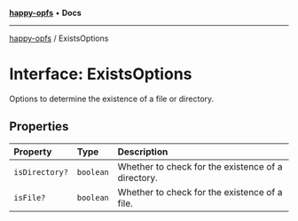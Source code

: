 [**happy-opfs**](../index.md) • **Docs**

***

[happy-opfs](../index.md) / ExistsOptions

# Interface: ExistsOptions

Options to determine the existence of a file or directory.

## Properties

| Property | Type | Description |
| :------ | :------ | :------ |
| `isDirectory?` | `boolean` | Whether to check for the existence of a directory. |
| `isFile?` | `boolean` | Whether to check for the existence of a file. |
